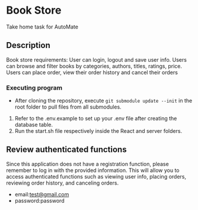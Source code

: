 # Book Store 

Take home task for AutoMate

## Description

Book store requirements:
User can login, logout and save user info.
Users can browse and filter books by categories, authors, titles, ratings, price.
Users can place order, view their order history and cancel their orders



### Executing program

* After cloning the repository, execute `git submodule update --init` in the root folder to pull files from all submodules.

1. Refer to the .env.example to set up your .env file after creating the database table.
2. Run the start.sh file respectively inside the React and server folders.

## Review authenticated functions

Since this application does not have a registration function, please remember to log in with the provided information. 
This will allow you to access authenticated functions such as viewing user info, placing orders, reviewing order history, and canceling orders.
  
* email:test@gmail.com
* password:password




